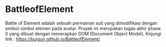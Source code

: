 # BattleofElement
Battle of Element adalah sebuah permainan suit yang dimodifikasi dengan simbol-simbol elemen pada avatar.
Proyek ini merupakan tugas akhir phase 0 yang dibuat dengan menerapkan DOM (Document Object Model).
Knjungi link : https://buigun.github.io/BattleofElement/
